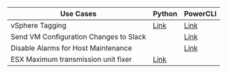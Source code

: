 | Use Cases       | Python                                                                                                       | PowerCLI                                                                                                       |
|-----------------|--------------------------------------------------------------------------------------------------------------|----------------------------------------------------------------------------------------------------------------|
| vSphere Tagging | [Link](https://github.com/vmware-samples/vcenter-event-broker-appliance/tree/master/examples/python/tagging) | [Link](https://github.com/vmware-samples/vcenter-event-broker-appliance/tree/master/examples/powercli/tagging) |
| Send VM Configuration Changes to Slack | | [Link](https://github.com/vmware-samples/vcenter-event-broker-appliance/tree/master/examples/powercli/hwchange-slack) |
| Disable Alarms for Host Maintenance | | [Link](https://github.com/vmware-samples/vcenter-event-broker-appliance/tree/master/examples/powercli/hostmaint-alarms) |
| ESX Maximum transmission unit fixer | [Link](https://github.com/vmware-samples/vcenter-event-broker-appliance/tree/master/examples/python/esx-mtu-fixer) | |